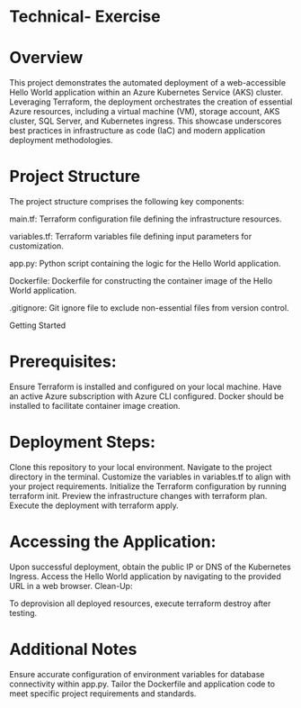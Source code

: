 # Technical- Exercise
# Overview
This project demonstrates the automated deployment of a web-accessible Hello World application within an Azure Kubernetes Service (AKS) cluster. Leveraging Terraform, the deployment orchestrates the creation of essential Azure resources, including a virtual machine (VM), storage account, AKS cluster, SQL Server, and Kubernetes ingress. This showcase underscores best practices in infrastructure as code (IaC) and modern application deployment methodologies.

# Project Structure
The project structure comprises the following key components:

main.tf: Terraform configuration file defining the infrastructure resources.

variables.tf: Terraform variables file defining input parameters for customization.

app.py: Python script containing the logic for the Hello World application.

Dockerfile: Dockerfile for constructing the container image of the Hello World application.

.gitignore: Git ignore file to exclude non-essential files from version control.

Getting Started
# Prerequisites:

Ensure Terraform is installed and configured on your local machine.
Have an active Azure subscription with Azure CLI configured.
Docker should be installed to facilitate container image creation.
# Deployment Steps:

Clone this repository to your local environment.
Navigate to the project directory in the terminal.
Customize the variables in variables.tf to align with your project requirements.
Initialize the Terraform configuration by running terraform init.
Preview the infrastructure changes with terraform plan.
Execute the deployment with terraform apply.
# Accessing the Application:

Upon successful deployment, obtain the public IP or DNS of the Kubernetes Ingress.
Access the Hello World application by navigating to the provided URL in a web browser.
Clean-Up:

To deprovision all deployed resources, execute terraform destroy after testing.

# Additional Notes
Ensure accurate configuration of environment variables for database connectivity within app.py.
Tailor the Dockerfile and application code to meet specific project requirements and standards.
